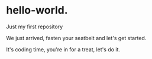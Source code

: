 # hello-world.

Just my first repository

We just arrived, fasten your seatbelt and let's get started.

It's coding time, you're in for a treat, let's do it.
